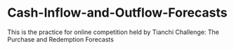 # Cash-Inflow-and-Outflow-Forecasts
This is the practice for online competition held by Tianchi Challenge: The Purchase and Redemption Forecasts
